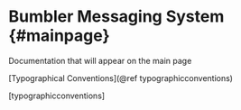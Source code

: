 Bumbler Messaging System                         {#mainpage}
=========================

Documentation that will appear on the main page

[Typographical Conventions](@ref typographicconventions)

[typographicconventions]
